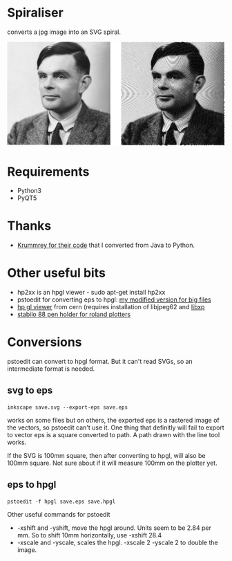 # Spiraliser

converts a jpg image into an SVG spiral. 

![example](example.jpg)

# Requirements

* Python3
* PyQT5

# Thanks

* [Krummrey for their code](https://github.com/krummrey/SpiralFromImage) that I converted from Java to Python.

# Other useful bits

* hp2xx is an hpgl viewer - sudo apt-get install hp2xx
* pstoedit for converting eps to hpgl: [my modified version for big files](https://github.com/mattvenn/pstoedit-3.70)
* [hp gl viewer](http://service-hpglview.web.cern.ch/service-hpglview/download_index.html) from cern (requires installation of libjpeg62 and [libxp](https://packages.ubuntu.com/trusty/amd64/libxp6/download)
* [stabilo 88 pen holder for roland plotters](https://www.thingiverse.com/thing:244675)

# Conversions

pstoedit can convert to hpgl format. But it can't read SVGs, so an intermediate
format is needed.

## svg to eps

    inkscape save.svg --export-eps save.eps

works on some files but on others, the exported eps is a rastered image of the
vectors, so pstoedit can't use it. 
One thing that definitly will fail to export to vector eps is a square converted
to path. A path drawn with the line tool works.

If the SVG is 100mm square, then after converting to hpgl, will also be 100mm
square. Not sure about if it will measure 100mm on the plotter yet.

## eps to hpgl

    pstoedit -f hpgl save.eps save.hpgl

Other useful commands for pstoedit

* -xshift and -yshift, move the hpgl around. Units seem to be 2.84 per mm. So to
 shift 10mm horizontally, use -xshift 28.4
* -xscale and -yscale, scales the hpgl. -xscale 2 -yscale 2 to double the image.

